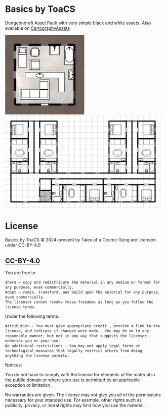 # Basics by ToaCS

Dungeondraft Asset Pack with very simple black and white assets.
Also available on [CartographyAssets](https://cartographyassets.com/assets/54539/basics-by-toacs/)

![Preview](./src/preview.png)
![Basics by ToaCS](./basics_by_toacs_example.png)

# License

Basics by ToaCS © 2024-present by Tales of a Cosmic Song are licensed under CC-BY-4.0

<!-- SPDX-License-Identifier: CC-BY-4.0 -->

## [CC-BY-4.0](LICENSE)

You are free to:

    Share — copy and redistribute the material in any medium or format for any purpose, even commercially.
    Adapt — remix, transform, and build upon the material for any purpose, even commercially.
    The licensor cannot revoke these freedoms as long as you follow the license terms.

Under the following terms:

    Attribution - You must give appropriate credit , provide a link to the license, and indicate if changes were made . You may do so in any reasonable manner, but not in any way that suggests the licensor endorses you or your use.
    No additional restrictions - You may not apply legal terms or technological measures that legally restrict others from doing anything the license permits.

Notices:

You do not have to comply with the license for elements of the material in the public domain or where your use is permitted by an applicable exception or limitation .

No warranties are given. The license may not give you all of the permissions necessary for your intended use. For example, other rights such as publicity, privacy, or moral rights may limit how you use the material.